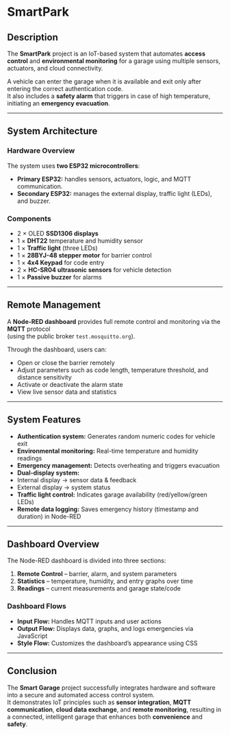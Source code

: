 # SmartPark

## Description
The **SmartPark** project is an IoT-based system that automates **access control** and **environmental monitoring** for a garage using multiple sensors, actuators, and cloud connectivity.

A vehicle can enter the garage when it is available and exit only after entering the correct authentication code.  
It also includes a **safety alarm** that triggers in case of high temperature, initiating an **emergency evacuation**.

---

## System Architecture

### Hardware Overview
The system uses **two ESP32 microcontrollers**:

- **Primary ESP32:** handles sensors, actuators, logic, and MQTT communication.  
- **Secondary ESP32:** manages the external display, traffic light (LEDs), and buzzer.

### Components
- 2 × OLED **SSD1306 displays**
- 1 × **DHT22** temperature and humidity sensor  
- 1 × **Traffic light** (three LEDs)  
- 1 × **28BYJ-48 stepper motor** for barrier control  
- 1 × **4x4 Keypad** for code entry  
- 2 × **HC-SR04 ultrasonic sensors** for vehicle detection  
- 1 × **Passive buzzer** for alarms  

---

## Remote Management
A **Node-RED dashboard** provides full remote control and monitoring via the **MQTT** protocol  
(using the public broker `test.mosquitto.org`).

Through the dashboard, users can:

-  Open or close the barrier remotely  
-  Adjust parameters such as code length, temperature threshold, and distance sensitivity  
-  Activate or deactivate the alarm state  
-  View live sensor data and statistics  

---

##  System Features

-  **Authentication system:** Generates random numeric codes for vehicle exit  
-  **Environmental monitoring:** Real-time temperature and humidity readings  
-  **Emergency management:** Detects overheating and triggers evacuation  
-  **Dual-display system:**  
  - Internal display → sensor data & feedback  
  - External display → system status  
-  **Traffic light control:** Indicates garage availability (red/yellow/green LEDs)  
-  **Remote data logging:** Saves emergency history (timestamp and duration) in Node-RED  

---

##  Dashboard Overview

The Node-RED dashboard is divided into three sections:

1. **Remote Control** – barrier, alarm, and system parameters  
2. **Statistics** – temperature, humidity, and entry graphs over time  
3. **Readings** – current measurements and garage state/code  

### Dashboard Flows
- **Input Flow:** Handles MQTT inputs and user actions  
- **Output Flow:** Displays data, graphs, and logs emergencies via JavaScript  
- **Style Flow:** Customizes the dashboard’s appearance using CSS  

---

##  Conclusion
The **Smart Garage** project successfully integrates hardware and software into a secure and automated access control system.  
It demonstrates IoT principles such as **sensor integration**, **MQTT communication**, **cloud data exchange**, and **remote monitoring**, resulting in a connected, intelligent garage that enhances both **convenience** and **safety**.
